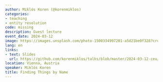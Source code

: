 ```yaml
---
author: Miklós Koren (@korenmiklos)
categories:
- teaching
- entity resolution
code: missing
description: Guest lecture
event_date: 2024-03-12
image: https://images.unsplash.com/photo-1500334997201-a5d21be0f328?crop=entropy&cs=tinysrgb&fit=max&fm=jpg&ixid=M3w2ODAxOTV8MHwxfHJhbmRvbXx8fHx8fHx8fDE3MzI2NDM2MTZ8&ixlib=rb-4.0.3&q=80&w=1080
lang: en
links:
- text: Slides
  url: https://github.com/korenmiklos/talks/blob/master/2024-03-12-ceu/README.pdf
location: Vienna, Austria
speaker: Miklós Koren
title: Finding Things by Name
---
```

